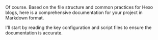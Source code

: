 Of course. Based on the file structure and common practices for Hexo blogs, here is a comprehensive documentation for your project in Markdown format.

I'll start by reading the key configuration and script files to ensure the documentation is accurate.
